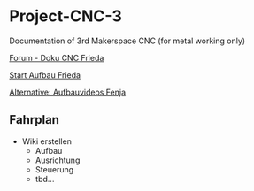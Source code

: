 # Project-CNC-3
Documentation of 3rd Makerspace CNC (for metal working only)

[Forum - Doku CNC Frieda](https://www.rc-network.de/threads/fr%C3%A4se-frieda.560454/)

[Start Aufbau Frieda](https://www.rc-network.de/threads/fr%C3%A4se-frieda.560454/page-7#post-6101748)

[Alternative: Aufbauvideos Fenja](https://youtube.com/playlist?list=PLLCksGowj_HlLhqURt2nQoHIq9-4l2GwC)

## Fahrplan

- Wiki erstellen
    - Aufbau
    - Ausrichtung
    - Steuerung
    - tbd...
